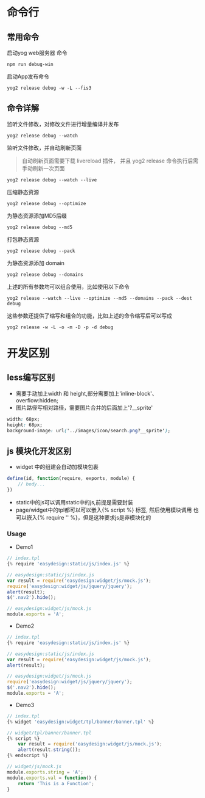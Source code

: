 # 命令行

## 常用命令

启动yog web服务器 命令
```
npm run debug-win
```
启动App发布命令
```
yog2 release debug -w -L --fis3
```
## 命令详解

监听文件修改，对修改文件进行增量编译并发布

```
yog2 release debug --watch
```

监听文件修改，并自动刷新页面
> 自动刷新页面需要下载 livereload 插件，
> 并且 yog2 release 命令执行后需手动刷新一次页面

```
yog2 release debug --watch --live
```

压缩静态资源

```
yog2 release debug --optimize
```

为静态资源添加MD5后缀

```
yog2 release debug --md5
```

打包静态资源

```
yog2 release debug --pack
```

为静态资源添加 domain

```
yog2 release debug --domains
```

上述的所有参数均可以组合使用，比如使用以下命令

```
yog2 release --watch --live --optimize --md5 --domains --pack --dest debug
```

这些参数还提供了缩写和组合的功能，比如上述的命令缩写后可以写成

```
yog2 release -w -L -o -m -D -p -d debug
```

# 开发区别

## less编写区别

- 需要手动加上width 和 height,部分需要加上'inline-block'、overflow:hidden;
- 图片路径写相对路径，需要图片合并的后面加上'?__sprite'

```css
width: 68px;
height: 68px;
background-image: url('../images/icon/search.png?__sprite');
```

## js 模块化开发区别

- widget 中的组建会自动加模块包裹
```javascript
define(id, function(require, exports, module) {
    // body...
})
```

- static中的js可以调用static中的js,前提是需要封装
- page/widget中的tpl都可以可以嵌入{% script %} 标签, 然后使用模块调用
    也可以嵌入{% require '' %}，但是这种要求js是非模块化的

### Usage
- Demo1

```javascript
// index.tpl
{% require 'easydesign:static/js/index.js' %}

// easydesign:static/js/index.js
var result = require('easydesign:widget/js/mock.js');
require('easydesign:widget/js/jquery/jquery');
alert(result);
$('.nav2').hide();

// easydesign:widget/js/mock.js
module.exports = 'A';
```
- Demo2

```javascript
// index.tpl
{% require 'easydesign:static/js/index.js' %}

// easydesign:static/js/index.js
var result = require('easydesign:widget/js/mock.js');
alert(result);

// easydesign:widget/js/mock.js
require('easydesign:widget/js/jquery/jquery');
$('.nav2').hide();
module.exports = 'A';
```
- Demo3
```javascript
// index.tpl
{% widget 'easydesign:widget/tpl/banner/banner.tpl' %}

// widget/tpl/banner/banner.tpl
{% script %}
    var result = require('easydesign:widget/js/mock.js');
    alert(result.string());
{% endscript %}

// widget/js/mock.js
module.exports.string = 'A';
module.exports.val = function() {
    return 'This is a Function';
}
```
